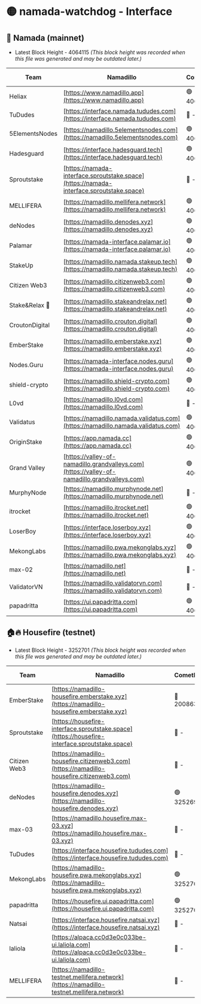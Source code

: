 # 🟡 namada-watchdog - Interface

## 🚀 Namada (mainnet)
- Latest Block Height - 4064115 *(This block height was recorded when this file was generated and may be outdated later.)*

| Team | Namadillo | CometBFT | Indexer | MASP Indexer |
|-|-|-|-|-|
| Heliax | [https://www.namadillo.app](https://www.namadillo.app) | 🟢 4064065 | 🟢 4064065 | 🔴 4063329 |
| TuDudes | [https://interface.namada.tududes.com](https://interface.namada.tududes.com) | 🔴 - | 🔴 - | 🔴 - |
| 5ElementsNodes | [https://namadillo.5elementsnodes.com](https://namadillo.5elementsnodes.com) | 🟢 4064070 | 🟢 4064070 | 🔴 4063329 |
| Hadesguard | [https://interface.hadesguard.tech](https://interface.hadesguard.tech) | 🟢 4064071 | 🔴 - | 🔴 - |
| Sproutstake | [https://namada-interface.sproutstake.space](https://namada-interface.sproutstake.space) | 🔴 - | 🔴 3738134 | 🔴 - |
| MELLIFERA | [https://namadillo.mellifera.network](https://namadillo.mellifera.network) | 🟢 4064086 | 🟢 4064086 | 🔴 3765769 |
| deNodes | [https://namadillo.denodes.xyz](https://namadillo.denodes.xyz) | 🟢 4064087 | 🟢 4064087 | 🔴 4063329 |
| Palamar | [https://namada-interface.palamar.io](https://namada-interface.palamar.io) | 🟢 4064087 | 🟢 4064087 | 🔴 4063329 |
| StakeUp | [https://namadillo.namada.stakeup.tech](https://namadillo.namada.stakeup.tech) | 🟢 4064088 | 🟢 4064088 | 🔴 4063329 |
| Citizen Web3 | [https://namadillo.citizenweb3.com](https://namadillo.citizenweb3.com) | 🟢 4064088 | 🔴 4007897 | 🔴 4007895 |
| Stake&Relax 🦥 | [https://namadillo.stakeandrelax.net](https://namadillo.stakeandrelax.net) | 🟢 4064089 | 🟢 4064089 | 🔴 3765769 |
| CroutonDigital | [https://namadillo.crouton.digital](https://namadillo.crouton.digital) | 🟢 4064089 | 🟢 4064089 | 🔴 4063329 |
| EmberStake | [https://namadillo.emberstake.xyz](https://namadillo.emberstake.xyz) | 🟢 4064090 | 🟢 4064090 | 🔴 4063329 |
| Nodes.Guru | [https://namada-interface.nodes.guru](https://namada-interface.nodes.guru) | 🟢 4064090 | 🟢 4064090 | 🔴 4063329 |
| shield-crypto | [https://namadillo.shield-crypto.com](https://namadillo.shield-crypto.com) | 🟢 4064091 | 🟢 4064091 | 🔴 4063329 |
| L0vd | [https://namadillo.l0vd.com](https://namadillo.l0vd.com) | 🔴 - | 🔴 - | 🔴 - |
| Validatus | [https://namadillo.namada.validatus.com](https://namadillo.namada.validatus.com) | 🟢 4064094 | 🟢 4064093 | 🔴 3819812 |
| OriginStake | [https://app.namada.cc](https://app.namada.cc) | 🟢 4064094 | 🔴 - | 🔴 - |
| Grand Valley | [https://valley-of-namadillo.grandvalleys.com](https://valley-of-namadillo.grandvalleys.com) | 🟢 4064106 | 🟢 4064106 | 🔴 4063329 |
| MurphyNode | [https://namadillo.murphynode.net](https://namadillo.murphynode.net) | 🔴 - | 🔴 - | 🔴 - |
| itrocket | [https://namadillo.itrocket.net](https://namadillo.itrocket.net) | 🟢 4064109 | 🟢 4064108 | 🔴 4063329 |
| LoserBoy | [https://interface.loserboy.xyz](https://interface.loserboy.xyz) | 🟢 4064109 | 🟢 4064109 | 🔴 4063329 |
| MekongLabs | [https://namadillo.pwa.mekonglabs.xyz](https://namadillo.pwa.mekonglabs.xyz) | 🟢 4064109 | 🟢 4064109 | 🔴 4063329 |
| max-02 | [https://namadillo.net](https://namadillo.net) | 🔴 - | 🔴 - | 🔴 - |
| ValidatorVN | [https://namadillo.validatorvn.com](https://namadillo.validatorvn.com) | 🔴 - | 🔴 - | 🔴 - |
| papadritta | [https://ui.papadritta.com](https://ui.papadritta.com) | 🟢 4064115 | 🟢 4064115 | 🔴 4063329 |

## 🏠🔥 Housefire (testnet)
- Latest Block Height - 3252701 *(This block height was recorded when this file was generated and may be outdated later.)*

| Team | Namadillo | CometBFT | Indexer | MASP Indexer |
|-|-|-|-|-|
| EmberStake | [https://namadillo-housefire.emberstake.xyz](https://namadillo-housefire.emberstake.xyz) | 🔴 2008636 | 🔴 - | 🔴 - |
| Sproutstake | [https://housefire-interface.sproutstake.space](https://housefire-interface.sproutstake.space) | 🔴 - | 🔴 - | 🔴 - |
| Citizen Web3 | [https://namadillo-housefire.citizenweb3.com](https://namadillo-housefire.citizenweb3.com) | 🔴 - | 🔴 - | 🔴 - |
| deNodes | [https://namadillo-housefire.denodes.xyz](https://namadillo-housefire.denodes.xyz) | 🟢 3252691 | 🟢 3252691 | 🔴 3251438 |
| max-03 | [https://namadillo.housefire.max-03.xyz](https://namadillo.housefire.max-03.xyz) | 🔴 - | 🔴 - | 🔴 - |
| TuDudes | [https://interface.housefire.tududes.com](https://interface.housefire.tududes.com) | 🔴 - | 🔴 - | 🔴 - |
| MekongLabs | [https://namadillo-housefire.pwa.mekonglabs.xyz](https://namadillo-housefire.pwa.mekonglabs.xyz) | 🟢 3252701 | 🟢 3252701 | 🔴 3251438 |
| papadritta | [https://housefire.ui.papadritta.com](https://housefire.ui.papadritta.com) | 🟢 3252701 | 🟢 3252701 | 🔴 3251438 |
| Natsai | [https://interface.housefire.natsai.xyz](https://interface.housefire.natsai.xyz) | 🔴 - | 🔴 - | 🔴 - |
| laliola | [https://alpaca.cc0d3e0c033be-ui.laliola.com](https://alpaca.cc0d3e0c033be-ui.laliola.com) | 🔴 - | 🔴 - | 🔴 - |
| MELLIFERA | [https://namadillo-testnet.mellifera.network](https://namadillo-testnet.mellifera.network) | 🔴 - | 🔴 2778001 | 🔴 2607259 |


